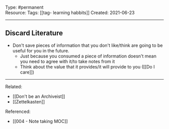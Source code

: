 Type: #permanent  
Resource: 
Tags: [[tag- learning habbits]]
Created: 2021-06-23


---
## Discard Literature 
* Don't save pieces of information that you don't like/think are going to be useful for you in the future.
	* Just because you consumed a piece of information doesn't mean you need to agree with it/to take notes from it
	* Think about the value that it provides/it will provide to you ([[Do I care]])

---
Related: 
- [[Don't be an Archiveist]]
- [[Zettelkasten]]

Referenced:
- [[004 - Note taking MOC]]
